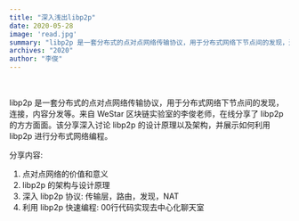```yaml
---
title: "深入浅出libp2p"
date: 2020-05-28
image: 'read.jpg'
summary: "libp2p 是一套分布式的点对点网络传输协议，用于分布式网络下节点间的发现，连接，内容分发等。来自 WeStar 区块链实验室的李俊老师，在线分享了 libp2p 的方方面面。该分享深入讨论 libp2p 的设计原理以及架构，并展示如何利用 libp2p 进行分布式网络编程。"
archives: "2020"
author: "李俊"
---
```



<br/>

libp2p 是一套分布式的点对点网络传输协议，用于分布式网络下节点间的发现，连接，内容分发等。来自 WeStar 区块链实验室的李俊老师，在线分享了 libp2p 的方方面面。该分享深入讨论 libp2p 的设计原理以及架构，并展示如何利用 libp2p 进行分布式网络编程。

分享内容:
   1. 点对点网络的价值和意义
   2. libp2p 的架构与设计原理
   3. 深入 libp2p 协议: 传输层，路由，发现，NAT
   4. 利用 libp2p 快速编程: 00行代码实现去中心化聊天室
